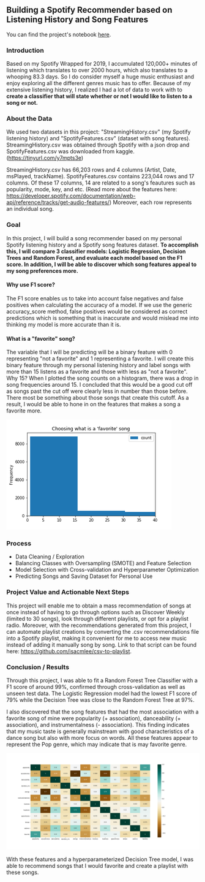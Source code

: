## Building a Spotify Recommender based on Listening History and Song Features
You can find the project's notebook [here](https://nbviewer.jupyter.org/github/isacmlee/song-recommender/blob/master/song-recommender.ipynb).
### Introduction
Based on my Spotify Wrapped for 2019, I accumulated 120,000+ minutes of listening which translates to over 2000 hours, which also translates to a whooping 83.3 days. So I do consider myself a huge music enthusiast and enjoy exploring all the different genres music has to offer. Because of my extensive listening history, I realized I had a lot of data to work with to **create a classifier that will state whether or not I would like to listen to a song or not.**

### About the Data 
We used two datasets in this project: "StreamingHistory.csv" (my Spotify listening history) and "SpotifyFeatures.csv" (dataset with song features). StreamingHistory.csv was obtained through Spotify with a json drop and SpotifyFeatures.csv was downloaded from kaggle. (https://tinyurl.com/y7mpts3e)

StreamingHistory.csv has 66,203 rows and 4 columns (Artist, Date, msPlayed, trackName). SpotifyFeatures.csv contains 223,044 rows and 17 columns. Of these 17 columns, 14 are related to a song's feautures such as popularity, mode, key, and etc. (Read more about the features here: https://developer.spotify.com/documentation/web-api/reference/tracks/get-audio-features/) Moreover, each row represents an individual song. 

### Goal
In this project, I will build a song recommender based on my personal Spotify listening history and a Spotify song features dataset. **To accomplish this, I will compare 3 classifier models: Logistic Regression, Decision Trees and Random Forest, and evaluate each model based on the F1 score. In addition, I will be able to discover which song features appeal to my song preferences more.** 

#### Why use F1 score? 
The F1 score enables us to take into account false negatives and false positives when calculating the accuracy of a model. If we use the generic accuracy_score method, false positives would be considered as correct predictions which is something that is inaccurate and would mislead me into thinking my model is more accurate than it is. 
#### What is a "favorite" song?
The variable that I will be predicting will be a binary feature with 0 representing "not a favorite" and 1 representing a favorite. I will create this binary feature through my personal listening history and label songs with more than 15 listens as a favorite and those with less as "not a favorite". Why 15? When I plotted the song counts on a histogram, there was a drop in song frequencies around 15. I concluded that this would be a good cut off as songs past the cut off were clearly less in number than those before. There most be something about those songs that create this cutoff. As a result, I would be able to hone in on the features that makes a song a favorite more. 

![favorite](favorite.png)

### Process
* Data Cleaning / Exploration 
* Balancing Classes with Oversampling (SMOTE) and Feature Selection
* Model Selection with Cross-validation and Hyperparameter Optimization
* Predicting Songs and Saving Dataset for Personal Use

### Project Value and Actionable Next Steps
This project will enable me to obtain a mass recommendation of songs at once instead of having to go through options such as Discover Weekly (limited to 30 songs), look through different playlists, or opt for a playlist radio. Moreover, with the recommendations generated from this project, I can automate playlist creations by converting the .csv recommendations file into a Spotify playlist, making it convenient for me to access new music instead of adding it manually song by song. Link to that script can be found here: https://github.com/isacmlee/csv-to-playlist.


### Conclusion / Results
Through this project, I was able to fit a Random Forest Tree Classifier with a F1 score of around 99%, confirmed through cross-validation as well as unseen test data. The Logistic Regression model had the lowest F1 score of 79% while the Decision Tree was close to the Random Forest Tree at 97%. 

I also discovered that the song features that had the most association with a favorite song of mine were popularity (+ association), danceability (+ association), and instrumentalness (- association). This finding indicates that my music taste is generally mainstream with good characteristics of a dance song but also with more focus on words. All these features appear to represent the Pop genre, which may indicate that is may favorite genre.

![correlation](corr.png)


With these features and a hyperparameterized Decision Tree model, I was able to recommend songs that I would favorite and create a playlist with these songs. 
